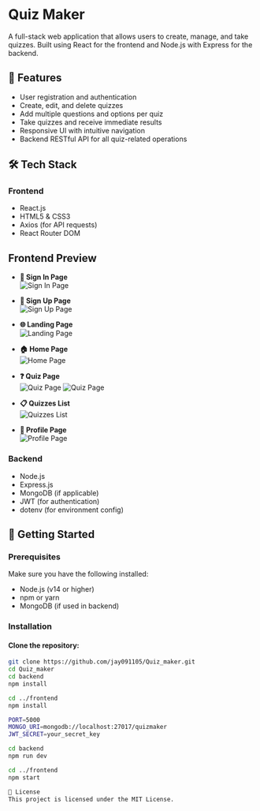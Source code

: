# Quiz Maker

A full-stack web application that allows users to create, manage, and take quizzes. Built using React for the frontend and Node.js with Express for the backend.

## 🧠 Features

- User registration and authentication
- Create, edit, and delete quizzes
- Add multiple questions and options per quiz
- Take quizzes and receive immediate results
- Responsive UI with intuitive navigation
- Backend RESTful API for all quiz-related operations

## 🛠️ Tech Stack

### Frontend
- React.js
- HTML5 & CSS3
- Axios (for API requests)
- React Router DOM

## Frontend Preview

- **🔐 Sign In Page**  
  ![Sign In Page](https://raw.githubusercontent.com/jay091105/codsoft_task-2/main/assets/SignIn.png)

- **📝 Sign Up Page**  
  ![Sign Up Page](https://raw.githubusercontent.com/jay091105/codsoft_task-2/main/assets/SignUp.png)

- **🌐 Landing Page**  
  ![Landing Page](https://raw.githubusercontent.com/jay091105/codsoft_task-2/main/assets/LandingPage.png)

- **🏠 Home Page**  
  ![Home Page](https://raw.githubusercontent.com/jay091105/codsoft_task-2/main/assets/Home.png)

- **❓ Quiz Page**  
  ![Quiz Page](https://raw.githubusercontent.com/jay091105/codsoft_task-2/main/assets/Quiz1.png)
  ![Quiz Page](https://raw.githubusercontent.com/jay091105/codsoft_task-2/main/assets/Quiz2.png)

- **📋 Quizzes List**  
  ![Quizzes List](https://raw.githubusercontent.com/jay091105/codsoft_task-2/main/assets/Quiz_List.png)

- **👤 Profile Page**  
  ![Profile Page](https://raw.githubusercontent.com/jay091105/codsoft_task-2/main/assets/Profile.png)

### Backend
- Node.js
- Express.js
- MongoDB (if applicable)
- JWT (for authentication)
- dotenv (for environment config)

## 🚀 Getting Started

### Prerequisites

Make sure you have the following installed:
- Node.js (v14 or higher)
- npm or yarn
- MongoDB (if used in backend)

### Installation

#### Clone the repository:
```bash
git clone https://github.com/jay091105/Quiz_maker.git
cd Quiz_maker
cd backend
npm install

cd ../frontend
npm install

PORT=5000
MONGO_URI=mongodb://localhost:27017/quizmaker
JWT_SECRET=your_secret_key

cd backend
npm run dev

cd ../frontend
npm start

📄 License
This project is licensed under the MIT License.

